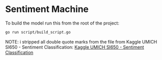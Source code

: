 # Sentiment Machine

To build the model run this from the root of the project:

```sh
go run script/build_script.go
```

NOTE: i stripped all double quote marks from the file from Kaggle UMICH SI650 - Sentiment Classification:
[Kaggle UMICH SI650 - Sentiment Classification](https://www.kaggle.com/c/si650winter11/data)